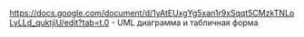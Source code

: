 https://docs.google.com/document/d/1yAtEUxgYg5xan1r9xSqqt5CMzkTNLoLyLLd_quktjiU/edit?tab=t.0 - UML диаграмма и табличная форма
